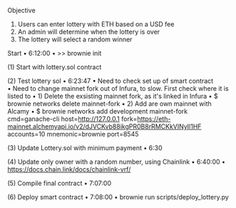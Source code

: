 
Objective
1. Users can enter lottery with ETH based on a USD fee
2. An admin will determine when the lottery is over
3. The lottery will select a random winner


Start
• 6:12:00
• >> brownie init

(1) Start with lottery.sol contract

(2) Test lottery sol
• 6:23:47
• Need to check set up of smart contract
• Need to change mainnet fork out of Infura, to slow. First check where it is listed to
• 1) Delete the exsisting mainnet fork, as it's linked in Infura
• $ brownie networks delete mainnet-fork
• 2) Add are own mainnet with Alcamy
• $ brownie networks add development mainnet-fork cmd=ganache-cli host=http://127.0.0.1 fork=https://eth-mainnet.alchemyapi.io/v2/dJVCKvb88ikgPR0B8rRMCKkVINyIl1HF accounts=10 mnemonic=brownie port=8545

(3) Update Lottery.sol with minimum payment
• 6:30

(4) Update only owner with a random number, using Chainlink
• 6:40:00
• https://docs.chain.link/docs/chainlink-vrf/

(5) Compile final contract 
• 7:07:00

(6) Deploy smart contract
• 7:08:00
• brownie run scripts/deploy_lottery.py